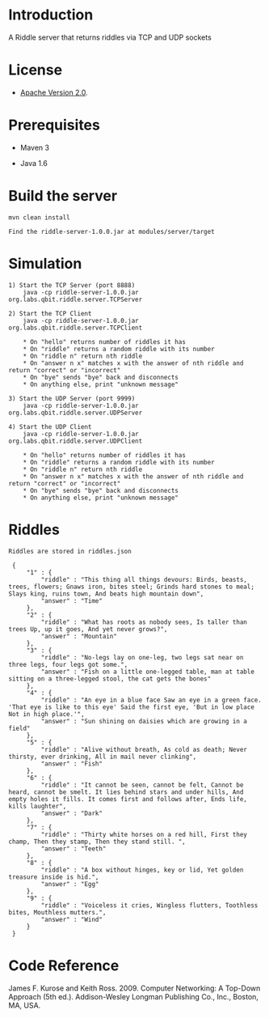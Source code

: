 # Introduction

A Riddle server that returns riddles via TCP and UDP sockets

# License

* [Apache Version 2.0](http://www.apache.org/licenses/LICENSE-2.0.html).

# Prerequisites

* Maven 3

* Java 1.6

# Build the server

    mvn clean install

    Find the riddle-server-1.0.0.jar at modules/server/target

# Simulation

    1) Start the TCP Server (port 8888)
        java -cp riddle-server-1.0.0.jar org.labs.qbit.riddle.server.TCPServer

    2) Start the TCP Client
        java -cp riddle-server-1.0.0.jar org.labs.qbit.riddle.server.TCPClient

        * On "hello" returns number of riddles it has
        * On "riddle" returns a random riddle with its number
        * On "riddle n" return nth riddle
        * On "answer n x" matches x with the answer of nth riddle and return "correct" or "incorrect"
        * On "bye" sends "bye" back and disconnects
        * On anything else, print "unknown message"

    3) Start the UDP Server (port 9999)
        java -cp riddle-server-1.0.0.jar org.labs.qbit.riddle.server.UDPServer

    4) Start the UDP Client
        java -cp riddle-server-1.0.0.jar org.labs.qbit.riddle.server.UDPClient

        * On "hello" returns number of riddles it has
        * On "riddle" returns a random riddle with its number
        * On "riddle n" return nth riddle
        * On "answer n x" matches x with the answer of nth riddle and return "correct" or "incorrect"
        * On "bye" sends "bye" back and disconnects
        * On anything else, print "unknown message"

# Riddles

    Riddles are stored in riddles.json

     {
         "1" : {
             "riddle" : "This thing all things devours: Birds, beasts, trees, flowers; Gnaws iron, bites steel; Grinds hard stones to meal; Slays king, ruins town, And beats high mountain down",
             "answer" : "Time"
         },
         "2" : {
             "riddle" : "What has roots as nobody sees, Is taller than trees Up, up it goes, And yet never grows?",
             "answer" : "Mountain"
         },
         "3" : {
             "riddle" : "No-legs lay on one-leg, two legs sat near on three legs, four legs got some.",
             "answer" : "Fish on a little one-legged table, man at table sitting on a three-legged stool, the cat gets the bones"
         },
         "4" : {
             "riddle" : "An eye in a blue face Saw an eye in a green face. 'That eye is like to this eye' Said the first eye, 'But in low place Not in high place.'",
             "answer" : "Sun shining on daisies which are growing in a field"
         },
         "5" : {
             "riddle" : "Alive without breath, As cold as death; Never thirsty, ever drinking, All in mail never clinking",
             "answer" : "Fish"
         },
         "6" : {
             "riddle" : "It cannot be seen, cannot be felt, Cannot be heard, cannot be smelt. It lies behind stars and under hills, And empty holes it fills. It comes first and follows after, Ends life, kills laughter",
             "answer" : "Dark"
         },
         "7" : {
             "riddle" : "Thirty white horses on a red hill, First they champ, Then they stamp, Then they stand still. ",
             "answer" : "Teeth"
         },
         "8" : {
             "riddle" : "A box without hinges, key or lid, Yet golden treasure inside is hid.",
             "answer" : "Egg"
         },
         "9" : {
             "riddle" : "Voiceless it cries, Wingless flutters, Toothless bites, Mouthless mutters.",
             "answer" : "Wind"
         }
     }

# Code Reference

James F. Kurose and Keith Ross. 2009. Computer Networking: A Top-Down Approach (5th ed.).
Addison-Wesley Longman Publishing Co., Inc., Boston, MA, USA.
